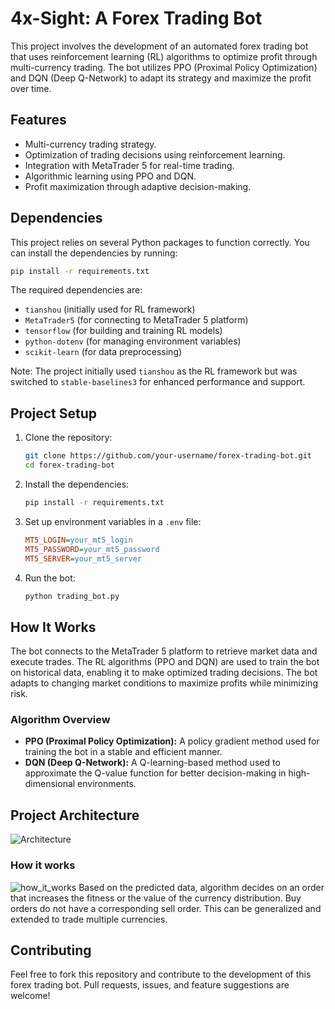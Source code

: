 # 4x-Sight: A Forex Trading Bot

This project involves the development of an automated forex trading bot that uses reinforcement learning (RL) algorithms to optimize profit through multi-currency trading. The bot utilizes PPO (Proximal Policy Optimization) and DQN (Deep Q-Network) to adapt its strategy and maximize the profit over time.

## Features
- Multi-currency trading strategy.
- Optimization of trading decisions using reinforcement learning.
- Integration with MetaTrader 5 for real-time trading.
- Algorithmic learning using PPO and DQN.
- Profit maximization through adaptive decision-making.

## Dependencies
This project relies on several Python packages to function correctly. You can install the dependencies by running:

```bash
pip install -r requirements.txt
```

The required dependencies are:

- `tianshou` (initially used for RL framework)
- `MetaTrader5` (for connecting to MetaTrader 5 platform)
- `tensorflow` (for building and training RL models)
- `python-dotenv` (for managing environment variables)
- `scikit-learn` (for data preprocessing)

Note: The project initially used `tianshou` as the RL framework but was switched to `stable-baselines3` for enhanced performance and support.

## Project Setup

1. Clone the repository:
   ```bash
   git clone https://github.com/your-username/forex-trading-bot.git
   cd forex-trading-bot
   ```

2. Install the dependencies:
   ```bash
   pip install -r requirements.txt
   ```

3. Set up environment variables in a `.env` file:
   ```ini
   MT5_LOGIN=your_mt5_login
   MT5_PASSWORD=your_mt5_password
   MT5_SERVER=your_mt5_server
   ```

4. Run the bot:
   ```bash
   python trading_bot.py
   ```

## How It Works

The bot connects to the MetaTrader 5 platform to retrieve market data and execute trades. The RL algorithms (PPO and DQN) are used to train the bot on historical data, enabling it to make optimized trading decisions. The bot adapts to changing market conditions to maximize profits while minimizing risk.

### Algorithm Overview
- **PPO (Proximal Policy Optimization):** A policy gradient method used for training the bot in a stable and efficient manner.
- **DQN (Deep Q-Network):** A Q-learning-based method used to approximate the Q-value function for better decision-making in high-dimensional environments.

## Project Architecture

![Architecture](https://github.com/user-attachments/assets/9a577efc-3b29-416a-8cf8-a8f9b0b2051f)

### How it works
![how_it_works](https://github.com/user-attachments/assets/7a728f2b-8e2a-49f1-b8a5-400b6a5767c2)
Based on the predicted data, algorithm decides on an order that increases the fitness or the value of the currency distribution.
Buy orders do not have a corresponding sell order.
This can be generalized and extended to trade multiple currencies.


## Contributing

Feel free to fork this repository and contribute to the development of this forex trading bot. Pull requests, issues, and feature suggestions are welcome!
